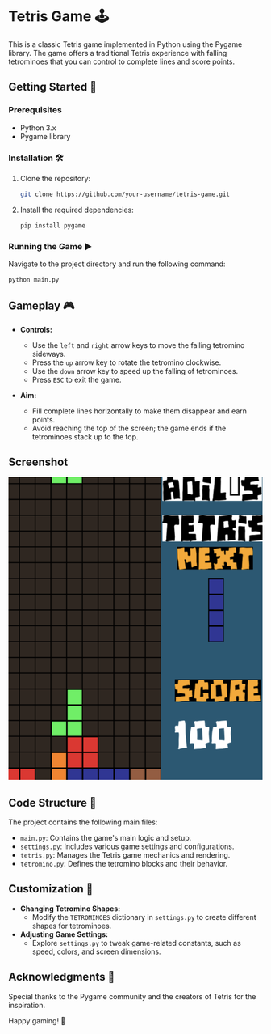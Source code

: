 # Tetris Game 🕹️

This is a classic Tetris game implemented in Python using the Pygame library. The game offers a traditional Tetris experience with falling tetrominoes that you can control to complete lines and score points.

## Getting Started 🚀

### Prerequisites

- Python 3.x
- Pygame library

### Installation 🛠️

1. Clone the repository:

    ```bash
    git clone https://github.com/your-username/tetris-game.git
    ```

2. Install the required dependencies:

    ```bash
    pip install pygame
    ```

### Running the Game ▶️

Navigate to the project directory and run the following command:

```bash
python main.py
```

## Gameplay 🎮

- **Controls:**
  - Use the `left` and `right` arrow keys to move the falling tetromino sideways.
  - Press the `up` arrow key to rotate the tetromino clockwise.
  - Use the `down` arrow key to speed up the falling of tetrominoes.
  - Press `ESC` to exit the game.

- **Aim:**
  - Fill complete lines horizontally to make them disappear and earn points.
  - Avoid reaching the top of the screen; the game ends if the tetrominoes stack up to the top.

## Screenshot

![tetris](./screen/tetris.png)

## Code Structure 🧱

The project contains the following main files:

- `main.py`: Contains the game's main logic and setup.
- `settings.py`: Includes various game settings and configurations.
- `tetris.py`: Manages the Tetris game mechanics and rendering.
- `tetromino.py`: Defines the tetromino blocks and their behavior.

## Customization 🎨

- **Changing Tetromino Shapes:**
  - Modify the `TETROMINOES` dictionary in `settings.py` to create different shapes for tetrominoes.
- **Adjusting Game Settings:**
  - Explore `settings.py` to tweak game-related constants, such as speed, colors, and screen dimensions.

## Acknowledgments 🙌

Special thanks to the Pygame community and the creators of Tetris for the inspiration.

Happy gaming! 🌟
